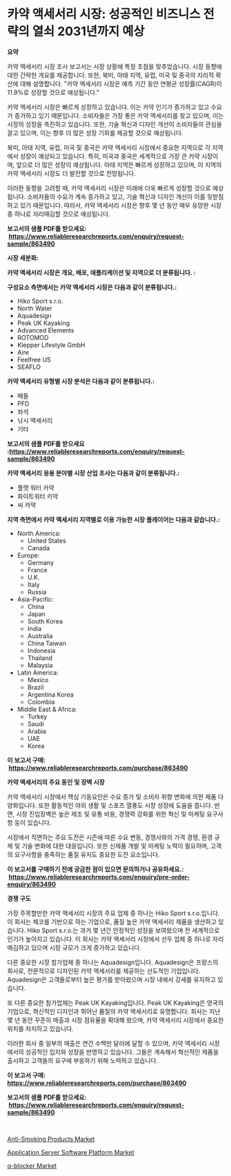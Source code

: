 <p><h1>카약 액세서리 시장: 성공적인 비즈니스 전략의 열쇠 2031년까지 예상</h1></p><p><strong>요약</strong></p>
<p><p>카약 액세서리 시장 조사 보고서는 시장 상황에 특정 초점을 맞추었습니다. 시장 동향에 대한 간략한 개요를 제공합니다. 또한, 북미, 아태 지역, 유럽, 미국 및 중국의 지리적 확산에 대해 설명합니다. "카약 액세서리 시장은 예측 기간 동안 연평균 성장률(CAGR)이 11.9%로 성장할 것으로 예상됩니다."</p><p>카약 액세서리 시장은 빠르게 성장하고 있습니다. 이는 카약 인기가 증가하고 있고 수요가 증가하고 있기 때문입니다. 소비자들은 가장 좋은 카약 액세서리를 찾고 있으며, 이는 시장의 성장을 촉진하고 있습니다. 또한, 기술 혁신과 디자인 개선이 소비자들의 관심을 끌고 있으며, 이는 향후 더 많은 성장 기회를 제공할 것으로 예상됩니다.</p><p>북미, 아태 지역, 유럽, 미국 및 중국은 카약 액세서리 시장에서 중요한 지역으로 각 지역에서 성장이 예상되고 있습니다. 특히, 미국과 중국은 세계적으로 가장 큰 카약 시장이며, 앞으로 더 많은 성장이 예상됩니다. 아태 지역은 빠르게 성장하고 있으며, 이 지역의 카약 액세서리 시장도 더 발전할 것으로 전망됩니다.</p><p>이러한 동향을 고려할 때, 카약 액세서리 시장은 미래에 더욱 빠르게 성장할 것으로 예상됩니다. 소비자들의 수요가 계속 증가하고 있고, 기술 혁신과 디자인 개선이 이를 뒷받침하고 있기 때문입니다. 따라서, 카약 액세서리 시장은 향후 몇 년 동안 매우 유망한 시장 중 하나로 자리매김할 것으로 예상됩니다.</p></p>
<p><strong>보고서의 샘플 PDF를 받으세요: &nbsp;<a href="https://www.reliableresearchreports.com/enquiry/request-sample/863490">https://www.reliableresearchreports.com/enquiry/request-sample/863490</a></strong></p>
<p><strong>시장 세분화:</strong></p>
<p><strong> 카약 액세서리 시장은 개요, 배포, 애플리케이션 및 지역으로 더 분류됩니다. :</strong></p>
<p><strong>구성요소 측면에서는 카약 액세서리 시장은 다음과 같이 분류됩니다.:</strong></p>
<p><ul><li>Hiko Sport s.r.o.</li><li>North Water</li><li>Aquadesign</li><li>Peak UK Kayaking</li><li>Advanced Elements</li><li>ROTOMOD</li><li>Klepper Lifestyle GmbH</li><li>Aire</li><li>Feelfree US</li><li>SEAFLO</li></ul></p>
<p><strong> 카약 액세서리 유형별 시장 분석은 다음과 같이 분류됩니다.:</strong></p>
<p><ul><li>패들</li><li>PFD</li><li>좌석</li><li>낚시 액세서리</li><li>기타</li></ul></p>
<p><strong>보고서의 샘플 PDF를 받으세요 :<a href="https://www.reliableresearchreports.com/enquiry/request-sample/863490">https://www.reliableresearchreports.com/enquiry/request-sample/863490</a></strong></p>
<p><strong> 카약 액세서리 응용 분야별 시장 산업 조사는 다음과 같이 분류됩니다.:</strong></p>
<p><ul><li>플랫 워터 카약</li><li>화이트워터 카약</li><li>씨 카약</li></ul></p>
<p><strong>지역 측면에서 카약 액세서리 지역별로 이용 가능한 시장 플레이어는 다음과 같습니다.:</strong></p>
<p><ul>
    <li>
        North America:
        <ul>
            <li>United States</li>
            <li>Canada</li>
        </ul>
    </li>
    <li>
        Europe:
        <ul>
            <li>Germany</li>
            <li>France</li>
            <li>U.K.</li>
            <li>Italy</li>
            <li>Russia</li>
        </ul>
    </li>
    <li>
        Asia-Pacific:
        <ul>
            <li>China</li>
            <li>Japan</li>
            <li>South Korea</li>
            <li>India</li>
            <li>Australia</li>
            <li>China Taiwan</li>
            <li>Indonesia</li>
            <li>Thailand</li>
            <li>Malaysia</li>
        </ul>
    </li>
    <li>
        Latin America:
        <ul>
            <li>Mexico</li>
            <li>Brazil</li>
            <li>Argentina Korea</li>
            <li>Colombia</li>
        </ul>
    </li>
    <li>
        Middle East & Africa:
        <ul>
            <li>Turkey</li>
            <li>Saudi</li>
            <li>Arabia</li>
            <li>UAE</li>
            <li>Korea</li>
        </ul>
    </li>
    </ul></p>
<p><strong>이 보고서 구매: &nbsp;<a href="https://www.reliableresearchreports.com/purchase/863490">https://www.reliableresearchreports.com/purchase/863490</a></strong></p>
<p><strong>카약 액세서리의 주요 동인 및 장벽 시장</strong></p>
<p><p>카약 액세서리 시장에서 핵심 기동요인은 수요 증가 및 소비자 취향 변화에 의한 제품 다양화입니다. 또한 활동적인 야외 생활 및 스포츠 열풍도 시장 성장에 도움을 줍니다. 반면, 시장 진입장벽은 높은 제조 및 유통 비용, 경쟁력 강화를 위한 혁신 및 마케팅 요구사항 등이 있습니다.</p><p>시장에서 직면하는 주요 도전은 시즌에 따른 수요 변동, 경쟁사와의 가격 경쟁, 환경 규제 및 기술 변화에 대한 대응입니다. 또한 신제품 개발 및 마케팅 노력이 필요하며, 고객의 요구사항을 충족하는 품질 유지도 중요한 도전 요소입니다.</p></p>
<p><strong>이 보고서를 구매하기 전에 궁금한 점이 있으면 문의하거나 공유하세요.: &nbsp;<a href="https://www.reliableresearchreports.com/enquiry/pre-order-enquiry/863490">https://www.reliableresearchreports.com/enquiry/pre-order-enquiry/863490</a></strong></p>
<p><strong>경쟁 구도</strong></p>
<p><p>가장 주목할만한 카약 액세서리 시장의 주요 업체 중 하나는 Hiko Sport s.r.o.입니다. 이 회사는 체코를 기반으로 하는 기업으로, 품질 높은 카약 액세서리 제품을 생산하고 있습니다.  Hiko Sport s.r.o.는 과거 몇 년간 안정적인 성장을 보여왔으며 전 세계적으로 인기가 높아지고 있습니다. 이 회사는 카약 액세서리 시장에서 선두 업체 중 하나로 자리매김하고 있으며 시장 규모가 크게 증가하고 있습니다.</p><p>다른 중요한 시장 참가업체 중 하나는 Aquadesign입니다. Aquadesign은 프랑스의 회사로, 전문적으로 디자인된 카약 액세서리를 제공하는 선도적인 기업입니다. Aquadesign은 고객들로부터 높은 평가를 받아왔으며 시장 내에서 강세를 유지하고 있습니다.</p><p>또 다른 중요한 참가업체는 Peak UK Kayaking입니다. Peak UK Kayaking은 영국의 기업으로, 혁신적인 디자인과 뛰어난 품질의 카약 액세서리로 유명합니다. 회사는 지난 몇 년 동안 꾸준히 매출과 시장 점유율을 확대해 왔으며, 카약 액세서리 시장에서 중요한 위치를 차지하고 있습니다.</p><p>이러한 회사 중 일부의 매출은 연간 수백만 달러에 달할 수 있으며, 카약 액세서리 시장에서의 성공적인 입지와 성장을 반영하고 있습니다. 그들은 계속해서 혁신적인 제품을 출시하고 고객들의 요구에 부응하기 위해 노력하고 있습니다.</p></p>
<p><strong>이 보고서 구매: &nbsp; <a href="https://www.reliableresearchreports.com/purchase/863490">https://www.reliableresearchreports.com/purchase/863490</a></strong></p>
<p><strong>보고서의 샘플 PDF를 받으세요: &nbsp;<a href="https://www.reliableresearchreports.com/enquiry/request-sample/863490">https://www.reliableresearchreports.com/enquiry/request-sample/863490</a></strong><strong></strong></p>
<p>&nbsp;</p>
<p><p><a href="https://view.publitas.com/reportprime-1/anti-smoking-products-market-size-growth-and-forecast-from-2023-2030/">Anti-Smoking Products Market</a></p><p><a href="https://view.publitas.com/reportprime-1/application-server-software-platform-market-research-report-unlocks-analysis-on-the-market-financial-status-market-size-and-market-revenue-upto-2030/">Application Server Software Platform Market</a></p><p><a href="https://view.publitas.com/reportprime-1/a-blocker-market-size-2023-2030-global-industrial-analysis-key-geographical-regions-market-share-top-key-players-product-types-and-forecast-research-report/">α-blocker Market</a></p></p>
